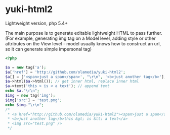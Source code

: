 yuki-html2
==========

Lightweight version, php 5.4+

The main purpose is to generate editable lightweight HTML to pass further. (For example, generating img tag on a Model level, adding style or other attributes on the View level - model usually knows how to construct an url, so it can generate simple impersonal tag)


```php
<?php

$a = new tag('a');
$a['href'] = 'http://github.com/olamedia/yuki-html2';
$a[] = ['<span>just a span</span>', "\r\n", '<b>just another tag</b>'];
$a->html($a->html()); // get inner html, replace inner html
$a->text('this > is < a text'); // append text
echo $a."\r\n";
$img = new tag('img');
$img['src'] = 'test.png';
echo $img."\r\n";
/*
 * <a href="http://github.com/olamedia/yuki-html2"><span>just a span</span>
 * <b>just another tag</b>this &gt; is &lt; a text</a>
 * <img src="test.png" />
 */
```
